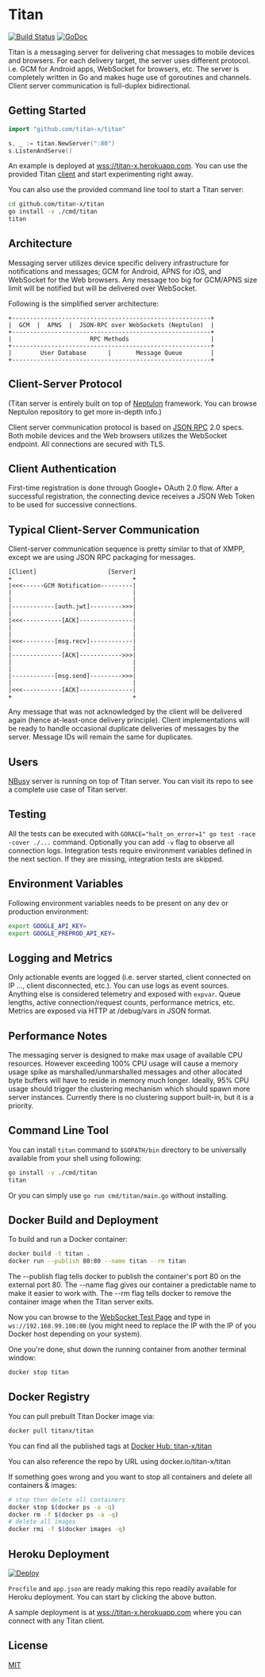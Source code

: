 # Titan

[![Build Status](https://travis-ci.org/titan-x/titan.svg?branch=master)](https://travis-ci.org/titan-x/titan)
[![GoDoc](https://godoc.org/github.com/titan-x/titan?status.svg)](https://godoc.org/github.com/titan-x/titan)

Titan is a messaging server for delivering chat messages to mobile devices and browsers. For each delivery target, the server uses different protocol. i.e. GCM for Android apps, WebSocket for browsers, etc. The server is completely written in Go and makes huge use of goroutines and channels. Client server communication is full-duplex bidirectional.

## Getting Started

```go
import "github.com/titan-x/titan"

s, _ := titan.NewServer(":80")
s.ListenAndServe()
```

An example is deployed at [wss://titan-x.herokuapp.com](wss://titan-x.herokuapp.com). You can use the provided Titan [client](/client) and start experimenting right away.

You can also use the provided command line tool to start a Titan server:

```bash
cd github.com/titan-x/titan
go install -v ./cmd/titan
titan
```

## Architecture

Messaging server utilizes device specific delivery infrastructure for notifications and messages; GCM for Android, APNS for iOS, and WebSocket for the Web browsers. Any message too big for GCM/APNS size limit will be notified but will be delivered over WebSocket.

Following is the simplified server architecture:

```
+--------------------------------------------------------+
|  GCM  |  APNS  |  JSON-RPC over WebSockets (Neptulon)  |
+--------------------------------------------------------+
|                      RPC Methods                       |
+--------------------------------------------------------+
|        User Database      |       Message Queue        |
+--------------------------------------------------------+
```

## Client-Server Protocol

(Titan server is entirely built on top of [Neptulon](https://github.com/neptulon/neptulon) framework. You can browse Neptulon repository to get more in-depth info.)

Client server communication protocol is based on [JSON RPC](http://www.jsonrpc.org/specification) 2.0 specs. Both mobile devices and the Web browsers utilizes the WebSocket endpoint. All connections are secured with TLS.

## Client Authentication

First-time registration is done through Google+ OAuth 2.0 flow. After a successful registration, the connecting device receives a JSON Web Token to be used for successive connections.

## Typical Client-Server Communication

Client-server communication sequence is pretty similar to that of XMPP, except we are using JSON RPC packaging for messages.

```
[Client]                    [Server]
+                                  +
|<<<------GCM Notification---------|
|                                  |
|                                  |
|------------[auth.jwt]--------->>>|
|                                  |
|<<<-----------[ACK]---------------|
|                                  |
|                                  |
|<<<---------[msg.recv]------------|
|                                  |
|--------------[ACK]------------>>>|
|                                  |
|                                  |
|------------[msg.send]--------->>>|
|                                  |
|<<<-----------[ACK]---------------|
+                                  +
```

Any message that was not acknowledged by the client will be delivered again (hence at-least-once delivery principle). Client implementations will be ready to handle occasional duplicate deliveries of messages by the server. Message IDs will remain the same for duplicates.

## Users

[NBusy](https://github.com/nbusy/nbusy) server is running on top of Titan server. You can visit its repo to see a complete use case of Titan server.

## Testing

All the tests can be executed with `GORACE="halt_on_error=1" go test -race -cover ./...` command. Optionally you can add `-v` flag to observe all connection logs. Integration tests require environment variables defined in the next section. If they are missing, integration tests are skipped.

## Environment Variables

Following environment variables needs to be present on any dev or production environment:

```bash
export GOOGLE_API_KEY=
export GOOGLE_PREPROD_API_KEY=
```

## Logging and Metrics

Only actionable events are logged (i.e. server started, client connected on IP ..., client disconnected, etc.). You can use logs as event sources. Anything else is considered telemetry and exposed with `expvar`. Queue lengths, active connection/request counts, performance metrics, etc. Metrics are exposed via HTTP at /debug/vars in JSON format.

## Performance Notes

The messaging server is designed to make max usage of available CPU resources. However exceeding 100% CPU usage will cause a memory usage spike as marshalled/unmarshalled messages and other allocated byte buffers will have to reside in memory much longer. Ideally, 95% CPU usage should trigger the clustering mechanism which should spawn more server instances. Currently there is no clustering support built-in, but it is a priority.

## Command Line Tool

You can install `titan` command to `$GOPATH/bin` directory to be universally available from your shell using following:

```bash
go install -v ./cmd/titan
titan
```

Or you can simply use `go run cmd/titan/main.go` without installing.


## Docker Build and Deployment

To build and run a Docker container:

```bash
docker build -t titan .
docker run --publish 80:80 --name titan --rm titan
```

The --publish flag tells docker to publish the container's port 80 on the external port 80.
The --name flag gives our container a predictable name to make it easier to work with.
The --rm flag tells docker to remove the container image when the Titan server exits.

Now you can browse to the [WebSocket Test Page](http://www.websocket.org/echo.html) and type in `ws://192.168.99.100:80` (you might need to replace the IP with the IP of you Docker host depending on your system).

One you're done, shut down the running container from another terminal window:

```bash
docker stop titan
```

## Docker Registry

You can pull prebuilt Titan Docker image via:

```bash
docker pull titanx/titan
```

You can find all the published tags at [Docker Hub: titan-x/titan](https://hub.docker.com/r/titan-x/titan/tags/)

You can also reference the repo by URL using docker.io/titan-x/titan

If something goes wrong and you want to stop all containers and delete all containers & images:

```bash
# stop then delete all containers
docker stop $(docker ps -a -q)
docker rm -f $(docker ps -a -q)
# delete all images
docker rmi -f $(docker images -q)
```

## Heroku Deployment

[![Deploy](https://www.herokucdn.com/deploy/button.svg)](https://heroku.com/deploy)

`Procfile` and `app.json` are ready making this repo readily available for Heroku deployment. You can start by clicking the above button.

A sample deployment is at [wss://titan-x.herokuapp.com](wss://titan-x.herokuapp.com) where you can connect with any Titan client.

## License

[MIT](LICENSE)
